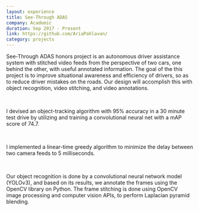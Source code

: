 ```yaml
---
layout: experience
title: See-Through ADAS
company: Academic
duration: Sep 2017 - Present
link: https://github.com/AriaPahlavan/
category: projects
---
```

<p>
See-Through ADAS honors project is an autonomous driver assistance
system with stitched video feeds from the perspective of two cars, one
behind the other, with useful annotated information. The goal of the
this project is to improve situational awareness and efficiency of
drivers, so as to reduce driver mistakes on the roads. Our design will
accomplish this with object recognition, video stitching, and video
annotations.
</p>


<br>

<p>
I devised an object-tracking algorithm with 95% accuracy in a 30 minute
test drive by utilizing and training a convolutional neural net with a
mAP score of 74.7.
</p>


<br>

<p>
I implemented a linear-time greedy algorithm to minimize the delay
between two camera feeds to 5 milliseconds.
</p>

<br>

<p>
Our object recognition is done by a convolutional neural network model
(YOLOv3), and based on its results, we annotate the frames using the
OpenCV library on Python. The frame stitching is done using OpenCV
image processing and computer vision APIs, to perform Laplacian pyramid
blending.
</p>